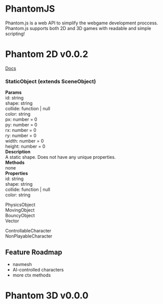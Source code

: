 # PhantomJS
Phantom.js is a web API to simplify the webgame development proccess.
Phantom.js supports both 2D and 3D games with readable and simple scripting!

# Phantom 2D v0.0.2
[Docs](https://docs.google.com/document/d/1928QiduJZWzF_hCdbAx2s4jWh1d92vtkKphrdU-Qttk/edit?usp=sharing)

### StaticObject (extends SceneObject)
**Params**<br>
id: string<br>
shape: string<br>
collide: function | null<br>
color: string<br>
px: number = 0<br>
py: number = 0<br>
rx: number = 0<br>
ry: number = 0<br>
width: number = 0<br>
height: number = 0<br>
**Description**<br>
A static shape. Does not have any unique properties.<br>
**Methods**<br>
none<br>
**Properties**<br>
id: string<br>
shape: string<br>
collide: function | null<br>
color: string<br>

PhysicsObject<br>
MovingObject<br>
BouncyObject<br>
Vector<br>
<!-- **Params**
x: number
y: number
**Description**
A container for x and y values. Represents a point on the canvas.
**Methods**
none -->
ControllableCharacter<br>
NonPlayableCharacter

## Feature Roadmap
- navmesh
- AI-controlled characters
- more ctx methods

# Phantom 3D v0.0.0

